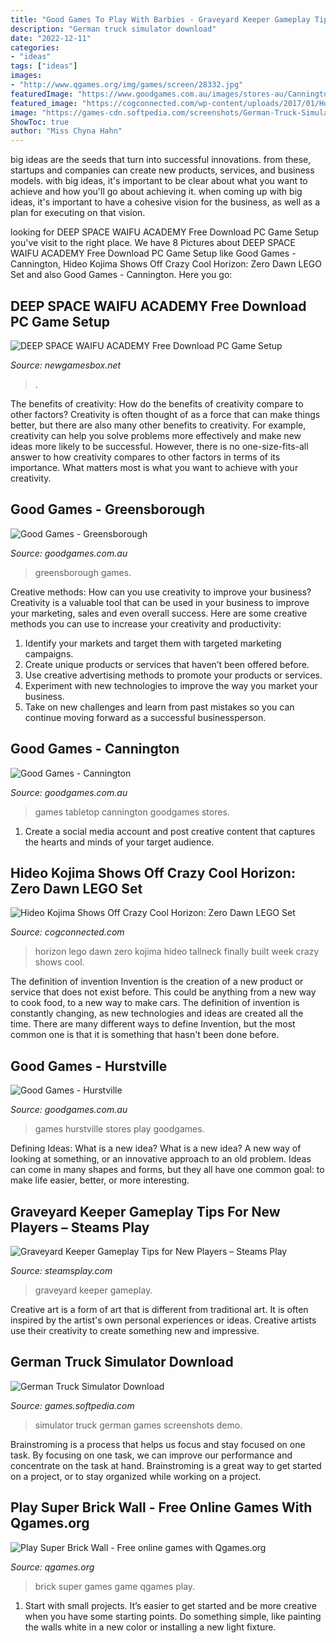 ```yaml
---
title: "Good Games To Play With Barbies - Graveyard Keeper Gameplay Tips For New Players – Steams Play"
description: "German truck simulator download"
date: "2022-12-11"
categories:
- "ideas"
tags: ["ideas"]
images:
- "http://www.qgames.org/img/games/screen/28332.jpg"
featuredImage: "https://www.goodgames.com.au/images/stores-au/Cannington/gallery/5-Tabletop.jpg"
featured_image: "https://cogconnected.com/wp-content/uploads/2017/01/HorizonLego-1.jpg"
image: "https://games-cdn.softpedia.com/screenshots/German-Truck-Simulator_1.jpg"
ShowToc: true
author: "Miss Chyna Hahn"
---
```



big ideas are the seeds that turn into successful innovations. from these, startups and companies can create new products, services, and business models. with big ideas, it's important to be clear about what you want to achieve and how you'll go about achieving it. when coming up with big ideas, it's important to have a cohesive vision for the business, as well as a plan for executing on that vision.

	

		
looking for DEEP SPACE WAIFU ACADEMY Free Download PC Game Setup you've visit to the right place. We have 8 Pictures about DEEP SPACE WAIFU ACADEMY Free Download PC Game Setup like Good Games - Cannington, Hideo Kojima Shows Off Crazy Cool Horizon: Zero Dawn LEGO Set and also Good Games - Cannington. Here you go:
		
    
## DEEP SPACE WAIFU ACADEMY Free Download PC Game Setup

<img loading=lazy src="https://www.newgamesbox.net/wp-content/uploads/2017/11/DEEP-SPACE-WAIFU-ACADEMY-Free-Download-PC-Game-Setup.jpg" onerror="this.onerror=null;this.src='https://tse1.mm.bing.net/th?id=OIP.89lUMwyvS8TSFGanncKoVQHaKk&amp;pid=15.1';" alt="DEEP SPACE WAIFU ACADEMY Free Download PC Game Setup">

_Source: newgamesbox.net_

>. 

	

The benefits of creativity: How do the benefits of creativity compare to other factors?
Creativity is often thought of as a force that can make things better, but there are also many other benefits to creativity. For example, creativity can help you solve problems more effectively and make new ideas more likely to be successful. However, there is no one-size-fits-all answer to how creativity compares to other factors in terms of its importance. What matters most is what you want to achieve with your creativity.

    
## Good Games - Greensborough

<img loading=lazy src="https://www.goodgames.com.au/images/stores-au/Greensborough/gallery/retail-3.jpg" onerror="this.onerror=null;this.src='https://tse1.mm.bing.net/th?id=OIP.hvetMMU1ZtOojqOPG-VPaQHaFj&amp;pid=15.1';" alt="Good Games - Greensborough">

_Source: goodgames.com.au_

>greensborough games. 

	

Creative methods: How can you use creativity to improve your business?
Creativity is a valuable tool that can be used in your business to improve your marketing, sales and even overall success. Here are some creative methods you can use to increase your creativity and productivity: 
1. Identify your markets and target them with targeted marketing campaigns.
2. Create unique products or services that haven’t been offered before.
3. Use creative advertising methods to promote your products or services. 
4. Experiment with new technologies to improve the way you market your business. 
5. Take on new challenges and learn from past mistakes so you can continue moving forward as a successful businessperson.

    
## Good Games - Cannington

<img loading=lazy src="https://www.goodgames.com.au/images/stores-au/Cannington/gallery/5-Tabletop.jpg" onerror="this.onerror=null;this.src='https://tse2.mm.bing.net/th?id=OIP.1APKePRWGkn6L_MZD_SXtgHaFj&amp;pid=15.1';" alt="Good Games - Cannington">

_Source: goodgames.com.au_

>games tabletop cannington goodgames stores. 

	

1. Create a social media account and post creative content that captures the hearts and minds of your target audience.

    
## Hideo Kojima Shows Off Crazy Cool Horizon: Zero Dawn LEGO Set

<img loading=lazy src="https://cogconnected.com/wp-content/uploads/2017/01/HorizonLego-1.jpg" onerror="this.onerror=null;this.src='https://tse1.mm.bing.net/th?id=OIP.oFII6W3stiOnrMbY1vepUAHaMv&amp;pid=15.1';" alt="Hideo Kojima Shows Off Crazy Cool Horizon: Zero Dawn LEGO Set">

_Source: cogconnected.com_

>horizon lego dawn zero kojima hideo tallneck finally built week crazy shows cool. 

	

The definition of invention
Invention is the creation of a new product or service that does not exist before. This could be anything from a new way to cook food, to a new way to make cars. The definition of invention is constantly changing, as new technologies and ideas are created all the time. There are many different ways to define Invention, but the most common one is that it is something that hasn't been done before.

    
## Good Games - Hurstville

<img loading=lazy src="https://www.goodgames.com.au/images/stores-au/Hurstville/gallery/hurstville-play-20180529_004823.jpg" onerror="this.onerror=null;this.src='https://tse1.mm.bing.net/th?id=OIP.Q1wb43muyhoBSNSSnt3pAwHaNK&amp;pid=15.1';" alt="Good Games - Hurstville">

_Source: goodgames.com.au_

>games hurstville stores play goodgames. 

	

Defining Ideas: What is a new idea?
What is a new idea? A new way of looking at something, or an innovative approach to an old problem. Ideas can come in many shapes and forms, but they all have one common goal: to make life easier, better, or more interesting.

    
## Graveyard Keeper Gameplay Tips For New Players – Steams Play

<img loading=lazy src="https://steamsplay.com/wp-content/uploads/2021/07/graveyard-keeper-gameplay-tips-for-new-players-0-steamsplay-com-86786787.jpg" onerror="this.onerror=null;this.src='https://tse3.mm.bing.net/th?id=OIP.gDm51Pms1w0K8L-IDbqwkwHaEK&amp;pid=15.1';" alt="Graveyard Keeper Gameplay Tips for New Players – Steams Play">

_Source: steamsplay.com_

>graveyard keeper gameplay. 

	

Creative art is a form of art that is different from traditional art. It is often inspired by the artist's own personal experiences or ideas. Creative artists use their creativity to create something new and impressive.

    
## German Truck Simulator Download

<img loading=lazy src="https://games-cdn.softpedia.com/screenshots/German-Truck-Simulator_1.jpg" onerror="this.onerror=null;this.src='https://tse4.mm.bing.net/th?id=OIP.V1IeolIn7ki8j6a2sBU9VAHaEK&amp;pid=15.1';" alt="German Truck Simulator Download">

_Source: games.softpedia.com_

>simulator truck german games screenshots demo. 

	

Brainstroming is a process that helps us focus and stay focused on one task. By focusing on one task, we can improve our performance and concentrate on the task at hand. Brainstroming is a great way to get started on a project, or to stay organized while working on a project.

    
## Play Super Brick Wall - Free Online Games With Qgames.org

<img loading=lazy src="http://www.qgames.org/img/games/screen/28332.jpg" onerror="this.onerror=null;this.src='https://tse2.mm.bing.net/th?id=OIP.5BHZH-Agu7ZaGFtUj1oJcwAAAA&amp;pid=15.1';" alt="Play Super Brick Wall - Free online games with Qgames.org">

_Source: qgames.org_

>brick super games game qgames play. 

	

1. Start with small projects. It’s easier to get started and be more creative when you have some starting points. Do something simple, like painting the walls white in a new color or installing a new light fixture. 

